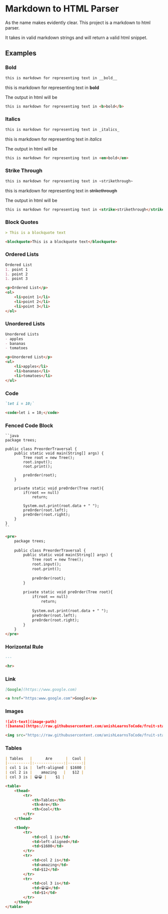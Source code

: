 # Markdown to HTML Parser

As the name makes evidently clear. This project is a markdown to html parser.

It takes in valid markdown strings and will return a valid html snippet.

## Examples

### Bold
```markdown
this is markdown for representing text in __bold__
``` 
this is markdown for representing text in __bold__

The output in html will be 
```html
this is markdown for representing text in <b>bold</b>
```

### Italics
```markdown
this is markdown for representing text in _italics_
``` 
this is markdown for representing text in _italics_

The output in html will be 
```html
this is markdown for representing text in <em>bold</em>
```

### Strike Through
```markdown
this is markdown for representing text in ~strikethrough~
``` 
this is markdown for representing text in ~~strikethrough~~

The output in html will be 
```html
this is markdown for representing text in <strike>strikethrough</strike>
```

### Block Quotes
```markdown
> This is a blockquote text
```

```html
<blockquote>This is a blockquote text</blockquote>
```

### Ordered Lists
```markdown
Ordered List
1. point 1
1. point 2
1. point 3
```

```html
<p>Ordered List</p>
<ol>
    <li>point 1</li>
    <li>point 2</li>
    <li>point 3</li>
</ol>
```

### Unordered Lists
```markdown
Unordered Lists
- apples
- bananas
- tomatoes
```

```html
<p>Unordered List</p>
<ul>
    <li>apples</li>
    <li>bananas</li>
    <li>tomatoes</li>
</ul>
```

### Code
```markdown
`let i = 10;`
```

```html
<code>let i = 10;</code>
```

### Fenced Code Block
```text
``java
package trees;

public class PreorderTraversal {
    public static void main(String[] args) {
        Tree root = new Tree();
        root.input();
        root.print();

        preOrder(root);
    }

    private static void preOrder(Tree root){
        if(root == null)
            return;

        System.out.print(root.data + " ");
        preOrder(root.left);
        preOrder(root.right);
    }
}
``
```

```html
<pre>
    package trees;
    
    public class PreorderTraversal {
        public static void main(String[] args) {
            Tree root = new Tree();
            root.input();
            root.print();
    
            preOrder(root);
        }
    
        private static void preOrder(Tree root){
            if(root == null)
                return;
    
            System.out.print(root.data + " ");
            preOrder(root.left);
            preOrder(root.right);
        }
    }
</pre>
```

### Horizontal Rule
```markdown
---
```

```html
<hr>
```

### Link
```markdown
[Google](https://www.google.com)
```

```html
<a href="https:www.google.com">Google</a>
```

### Images
```markdown
![alt-text](image-path)
![banana](https://raw.githubusercontent.com/anishLearnsToCode/fruit-stall-poster/master/assets/banana.jpg)
```

```html
<img src="https://raw.githubusercontent.com/anishLearnsToCode/fruit-stall-poster/master/assets/banana.jpg" alt="banana">
```

### Tables
```markdown
| Tables   |      Are      |  Cool |
|----------|:-------------:|------:|
| col 1 is |  left-aligned | $1600 |
| col 2 is |    amazing   |   $12 |
| col 3 is | 😀😀 |    $1 |
```

```html
<table>
    <thead>
        <tr>
            <th>Tables</th>
            <th>Are</th>
            <th>Cool</th>
        </tr>
    </thead>

    <tbody>
        <tr>
            <td>col 1 is</td>
            <td>left-aligned</td>
            <td>$1600</td>
        </tr>
        <tr>
            <td>col 2 is</td>
            <td>amazing</td>
            <td>$12</td>
        </tr>
        <tr>
            <td>col 3 is</td>
            <td>😀😀</td>
            <td>$1</td>
        </tr>
    </tbody>
</table>
```
